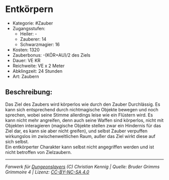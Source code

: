 # Entkörpern  
- Kategorie: #Zauber  
- Zugangsstufen:  
  - Heiler: -  
  - Zauberer: 14  
  - Schwarzmagier: 16  
- Kosten: 1320  
- Zauberbonus: -(KÖR+AU)/2 des Ziels  
- Dauer: VE KR  
- Reichweite: VE x 2 Meter  
- Abklingzeit: 24 Stunden  
- Art: Zaubern     

## Beschreibung:
Das Ziel des Zaubers wird körperlos wie durch den Zauber Durchlässig. Es kann sich entsprechend durch nichtmagische Objekte bewegen und noch sprechen, wobei seine Stimme allerdings leise wie ein Flüstern wird. Es kann nicht mehr angreifen, denn auch seine Waffen sind körperlos, nicht mit Objekten interagieren (magische Objekte stellen zwar ein Hindernis für das Ziel dar, es kann sie aber nicht greifen), und selbst Zauber verpuffen wirkungslos im zwischenweltlichen Raum, außer das Ziel wirkt diese auf sich selbst.<br>Ein entkörperter Charakter kann selbst nicht angegriffen werden und ist nicht betroffen von Zielzaubern.


___
*Fanwerk für [Dungeonslayers](https://www.dungeonslayers.net/) (C) Christian Kennig | Quelle: Bruder Grimms Grimmoire 4 | Lizenz: [CC-BY-NC-SA 4.0](https://creativecommons.org/licenses/by-nc-sa/4.0/deed.de)*